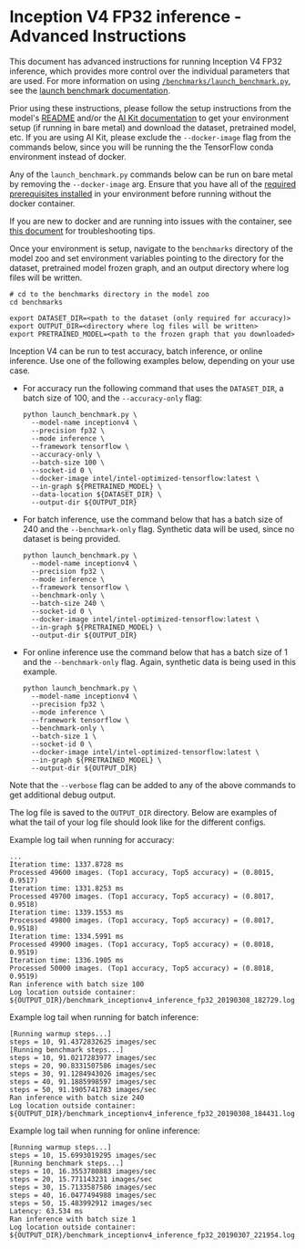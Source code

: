 <!--- 0. Title -->
<!-- This document is auto-generated using markdown fragments and the model-builder -->
<!-- To make changes to this doc, please change the fragments instead of modifying this doc directly -->
# Inception V4 FP32 inference - Advanced Instructions

<!-- 10. Description -->
This document has advanced instructions for running Inception V4 FP32
inference, which provides more control over the individual parameters that
are used. For more information on using [`/benchmarks/launch_benchmark.py`](/benchmarks/launch_benchmark.py),
see the [launch benchmark documentation](/docs/general/tensorflow/LaunchBenchmark.md).

Prior using these instructions, please follow the setup instructions from
the model's [README](README.md) and/or the
[AI Kit documentation](/docs/general/tensorflow/AIKit.md) to get your environment
setup (if running in bare metal) and download the dataset, pretrained model, etc.
If you are using AI Kit, please exclude the `--docker-image` flag from the
commands below, since you will be running the the TensorFlow conda environment
instead of docker.

<!-- 55. Docker arg -->
Any of the `launch_benchmark.py` commands below can be run on bare metal by
removing the `--docker-image` arg. Ensure that you have all of the
[required prerequisites installed](README.md#run-the-model) in your environment
before running without the docker container.

If you are new to docker and are running into issues with the container,
see [this document](/docs/general/docker.md) for troubleshooting tips.

<!-- 50. Launch benchmark instructions -->
Once your environment is setup, navigate to the `benchmarks` directory of
the model zoo and set environment variables pointing to the directory for the
dataset, pretrained model frozen graph, and an output directory where log
files will be written.

```
# cd to the benchmarks directory in the model zoo
cd benchmarks

export DATASET_DIR=<path to the dataset (only required for accuracy)>
export OUTPUT_DIR=<directory where log files will be written>
export PRETRAINED_MODEL=<path to the frozen graph that you downloaded>
```

Inception V4 can be run to test accuracy, batch inference, or online inference.
Use one of the following examples below, depending on your use case.

* For accuracy run the following command that uses the `DATASET_DIR`, a batch
  size of 100, and the `--accuracy-only` flag:
  ```
  python launch_benchmark.py \
    --model-name inceptionv4 \
    --precision fp32 \
    --mode inference \
    --framework tensorflow \
    --accuracy-only \
    --batch-size 100 \
    --socket-id 0 \
    --docker-image intel/intel-optimized-tensorflow:latest \
    --in-graph ${PRETRAINED_MODEL} \
    --data-location ${DATASET_DIR} \
    --output-dir ${OUTPUT_DIR}
  ```

 * For batch inference, use the command below that has a batch size of 240
   and the `--benchmark-only` flag. Synthetic data will be used, since no
   dataset is being provided.
   ```
   python launch_benchmark.py \
     --model-name inceptionv4 \
     --precision fp32 \
     --mode inference \
     --framework tensorflow \
     --benchmark-only \
     --batch-size 240 \
     --socket-id 0 \
     --docker-image intel/intel-optimized-tensorflow:latest \
     --in-graph ${PRETRAINED_MODEL} \
     --output-dir ${OUTPUT_DIR}
   ```

* For online inference use the command below that has a batch size of 1 and
  the `--benchmark-only` flag. Again, synthetic data is being used in this
  example.
  ```
  python launch_benchmark.py \
    --model-name inceptionv4 \
    --precision fp32 \
    --mode inference \
    --framework tensorflow \
    --benchmark-only \
    --batch-size 1 \
    --socket-id 0 \
    --docker-image intel/intel-optimized-tensorflow:latest \
    --in-graph ${PRETRAINED_MODEL} \
    --output-dir ${OUTPUT_DIR}
  ```

Note that the `--verbose` flag can be added to any of the above commands
to get additional debug output.

The log file is saved to the `OUTPUT_DIR` directory. Below are examples of
what the tail of your log file should look like for the different configs.

Example log tail when running for accuracy:
```
...
Iteration time: 1337.8728 ms
Processed 49600 images. (Top1 accuracy, Top5 accuracy) = (0.8015, 0.9517)
Iteration time: 1331.8253 ms
Processed 49700 images. (Top1 accuracy, Top5 accuracy) = (0.8017, 0.9518)
Iteration time: 1339.1553 ms
Processed 49800 images. (Top1 accuracy, Top5 accuracy) = (0.8017, 0.9518)
Iteration time: 1334.5991 ms
Processed 49900 images. (Top1 accuracy, Top5 accuracy) = (0.8018, 0.9519)
Iteration time: 1336.1905 ms
Processed 50000 images. (Top1 accuracy, Top5 accuracy) = (0.8018, 0.9519)
Ran inference with batch size 100
Log location outside container: ${OUTPUT_DIR}/benchmark_inceptionv4_inference_fp32_20190308_182729.log
```

Example log tail when running for batch inference:
```
[Running warmup steps...]
steps = 10, 91.4372832625 images/sec
[Running benchmark steps...]
steps = 10, 91.0217283977 images/sec
steps = 20, 90.8331507586 images/sec
steps = 30, 91.1284943026 images/sec
steps = 40, 91.1885998597 images/sec
steps = 50, 91.1905741783 images/sec
Ran inference with batch size 240
Log location outside container: ${OUTPUT_DIR}/benchmark_inceptionv4_inference_fp32_20190308_184431.log
```

Example log tail when running for online inference:
```
[Running warmup steps...]
steps = 10, 15.6993019295 images/sec
[Running benchmark steps...]
steps = 10, 16.3553780883 images/sec
steps = 20, 15.771143231 images/sec
steps = 30, 15.7133587586 images/sec
steps = 40, 16.0477494988 images/sec
steps = 50, 15.483992912 images/sec
Latency: 63.534 ms
Ran inference with batch size 1
Log location outside container: ${OUTPUT_DIR}/benchmark_inceptionv4_inference_fp32_20190307_221954.log
```

